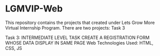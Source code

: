 # LGMVIP-Web
This repository contains the projects that created under Lets Grow More Virtual Internship Program.
There are two projects: Task 3

Task 3:
INTERMEDIATE LEVEL TASK CREATE A REGISTRATION FORM WHOSE DATA DISPLAY IN SAME PAGE
Web Technologies Used:
HTML, CSS, JS
